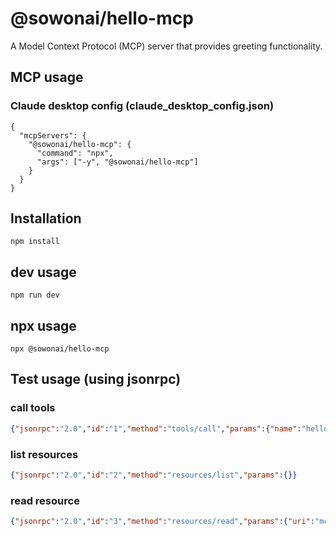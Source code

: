# @sowonai/hello-mcp

A Model Context Protocol (MCP) server that provides greeting functionality.

## MCP usage
### Claude desktop config (claude_desktop_config.json)
```
{
  "mcpServers": {
    "@sowonai/hello-mcp": {
      "command": "npx",
      "args": ["-y", "@sowonai/hello-mcp"]
    }
  }
}
```

## Installation
```shell
npm install
```

## dev usage
```shell
npm run dev
```

## npx usage
```shell
npx @sowonai/hello-mcp
```

## Test usage (using jsonrpc)

### call tools
```json
{"jsonrpc":"2.0","id":"1","method":"tools/call","params":{"name":"hello-world","arguments":{"name":"Doha Park"}}}
```

### list resources
```json
{"jsonrpc":"2.0","id":"2","method":"resources/list","params":{}}
```

### read resource
```json
{"jsonrpc":"2.0","id":"3","method":"resources/read","params":{"uri":"mcp://hello-world/Doha Park"}}
```
